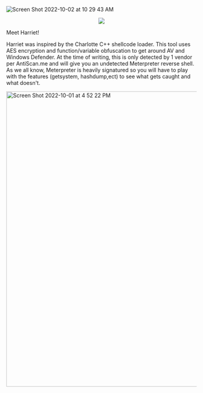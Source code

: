 ![Screen Shot 2022-10-02 at 10 29 43 AM]()

<p align="center">
  <img src="[https://user-images.githubusercontent.com/76174163/193459549-fc27c099-2b9e-4fa8-9a19-e42e176a2c8d.png]" />
</p>

Meet Harriet!

Harriet was inspired by the Charlotte C++ shellcode loader. This tool uses AES encryption and function/variable obfuscation to get around AV and Windows Defender. At the time of writing, this is only detected by 1 vendor per AntiScan.me and will give you an undetected Meterpreter reverse shell. As we all know, Meterpreter is heavily signatured so you will have to play with the features (getsystem, hashdump,ect) to see what gets caught and what doesn't. 

<img width="779" alt="Screen Shot 2022-10-01 at 4 52 22 PM" src="https://user-images.githubusercontent.com/76174163/193458862-256141c2-7696-40aa-a272-c7db0635c453.png">
